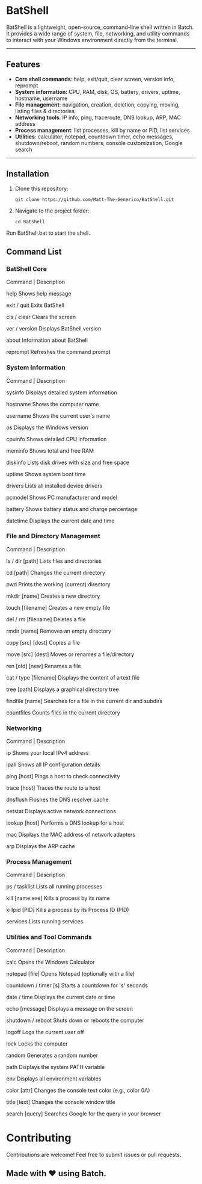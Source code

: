 # BatShell

BatShell is a lightweight, open-source, command-line shell written in Batch. It provides a wide range of system, file, networking, and utility commands to interact with your Windows environment directly from the terminal.

---

## Features

- **Core shell commands**: help, exit/quit, clear screen, version info, reprompt
- **System information**: CPU, RAM, disk, OS, battery, drivers, uptime, hostname, username
- **File management**: navigation, creation, deletion, copying, moving, listing files & directories
- **Networking tools**: IP info, ping, traceroute, DNS lookup, ARP, MAC address
- **Process management**: list processes, kill by name or PID, list services
- **Utilities**: calculator, notepad, countdown timer, echo messages, shutdown/reboot, random numbers, console customization, Google search

---

## Installation

1. Clone this repository:
   
   ``git clone https://github.com/Matt-The-Generico/BatShell.git``

2. Navigate to the project folder:

   ``cd BatShell``

Run BatShell.bat to start the shell.



## Command List


### BatShell Core

Command | Description


help	Shows help message

exit / quit	Exits BatShell

cls / clear	Clears the screen

ver / version	Displays BatShell version

about	Information about BatShell

reprompt	Refreshes the command prompt


### System Information

Command | Description


sysinfo	Displays detailed system information

hostname	Shows the computer name

username	Shows the current user's name

os	Displays the Windows version

cpuinfo	Shows detailed CPU information

meminfo	Shows total and free RAM

diskinfo	Lists disk drives with size and free space

uptime	Shows system boot time

drivers	Lists all installed device drivers

pcmodel	Shows PC manufacturer and model

battery	Shows battery status and charge percentage

datetime	Displays the current date and time


### File and Directory Management

Command | Description


ls / dir [path]	Lists files and directories

cd [path]	Changes the current directory

pwd	Prints the working (current) directory

mkdir [name]	Creates a new directory

touch [filename]	Creates a new empty file

del / rm [filename]	Deletes a file

rmdir [name]	Removes an empty directory

copy [src] [dest]	Copies a file

move [src] [dest]	Moves or renames a file/directory

ren [old] [new]	Renames a file

cat / type [filename]	Displays the content of a text file

tree [path]	Displays a graphical directory tree

findfile [name]	Searches for a file in the current dir and subdirs

countfiles	Counts files in the current directory


### Networking

Command | Description


ip	Shows your local IPv4 address

ipall	Shows all IP configuration details

ping [host]	Pings a host to check connectivity

trace [host]	Traces the route to a host

dnsflush	Flushes the DNS resolver cache

netstat	Displays active network connections

lookup [host]	Performs a DNS lookup for a host

mac	Displays the MAC address of network adapters

arp	Displays the ARP cache


### Process Management

Command | Description


ps / tasklist	Lists all running processes

kill [name.exe]	Kills a process by its name

killpid [PID]	Kills a process by its Process ID (PID)

services	Lists running services


### Utilities and Tool Commands

Command | Description


calc	Opens the Windows Calculator

notepad [file]	Opens Notepad (optionally with a file)

countdown / timer [s]	Starts a countdown for 's' seconds

date / time	Displays the current date or time

echo [message]	Displays a message on the screen

shutdown / reboot	Shuts down or reboots the computer

logoff	Logs the current user off

lock	Locks the computer

random	Generates a random number

path	Displays the system PATH variable

env	Displays all environment variables

color [attr]	Changes the console text color (e.g., color 0A)

title [text]	Changes the console window title

search [query]	Searches Google for the query in your browser


# Contributing

Contributions are welcome! Feel free to submit issues or pull requests.


## Made with ❤️ using Batch.
